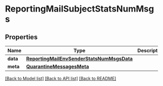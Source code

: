 # ReportingMailSubjectStatsNumMsgs

## Properties
Name | Type | Description | Notes
------------ | ------------- | ------------- | -------------
**data** | [**ReportingMailEnvSenderStatsNumMsgsData**](ReportingMailEnvSenderStatsNumMsgsData.md) |  | [optional] 
**meta** | [**QuarantineMessagesMeta**](QuarantineMessagesMeta.md) |  | [optional] 

[[Back to Model list]](../README.md#documentation-for-models) [[Back to API list]](../README.md#documentation-for-api-endpoints) [[Back to README]](../README.md)

